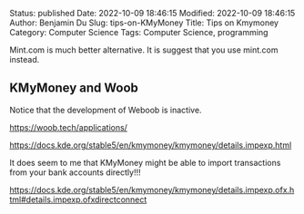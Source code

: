 Status: published
Date: 2022-10-09 18:46:15
Modified: 2022-10-09 18:46:15
Author: Benjamin Du
Slug: tips-on-KMyMoney
Title: Tips on Kmymoney
Category: Computer Science
Tags: Computer Science, programming



Mint.com is much better alternative. 
It is suggest that you use mint.com instead.

## KMyMoney and Woob 

Notice that the development of Weboob is inactive. 

https://woob.tech/applications/

https://docs.kde.org/stable5/en/kmymoney/kmymoney/details.impexp.html

It does seem to me that KMyMoney might be able to import transactions from your bank accounts directly!!!

https://docs.kde.org/stable5/en/kmymoney/kmymoney/details.impexp.ofx.html#details.impexp.ofxdirectconnect